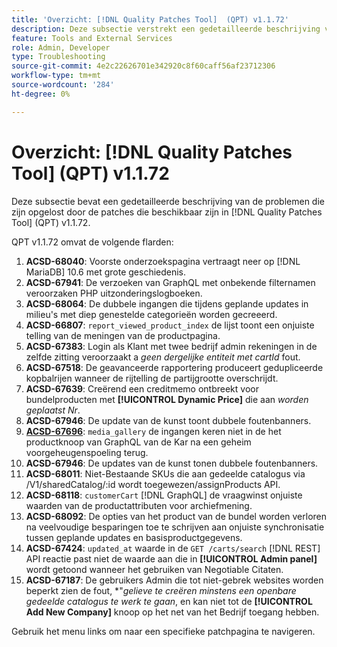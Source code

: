 ```yaml
---
title: 'Overzicht: [!DNL Quality Patches Tool]  (QPT) v1.1.72'
description: Deze subsectie verstrekt een gedetailleerde beschrijving van de kwesties die door de flarden beschikbaar in  [!DNL Quality Patches Tool]  (QPT) v1.1.72 worden bevestigd.
feature: Tools and External Services
role: Admin, Developer
type: Troubleshooting
source-git-commit: 4e2c22626701e342920c8f60caff56af23712306
workflow-type: tm+mt
source-wordcount: '284'
ht-degree: 0%

---
```


# Overzicht: [!DNL Quality Patches Tool] (QPT) v1.1.72

Deze subsectie bevat een gedetailleerde beschrijving van de problemen die zijn opgelost door de patches die beschikbaar zijn in [!DNL Quality Patches Tool] (QPT) v1.1.72.

QPT v1.1.72 omvat de volgende flarden:
1. **ACSD-68040**: Voorste onderzoekspagina vertraagt neer op [!DNL MariaDB] 10.6 met grote geschiedenis.
1. **ACSD-67941**: De verzoeken van GraphQL met onbekende filternamen veroorzaken PHP uitzonderingslogboeken.
1. **ACSD-68064**: De dubbele ingangen die tijdens geplande updates in milieu&#39;s met diep genestelde categorieën worden gecreeerd.
1. **ACSD-66807**: `report_viewed_product_index` de lijst toont een onjuiste telling van de meningen van de productpagina.
1. **ACSD-67383**: Login als Klant met twee bedrijf admin rekeningen in de zelfde zitting veroorzaakt a *geen dergelijke entiteit met cartId* fout.
1. **ACSD-67518**: De geavanceerde rapportering produceert gedupliceerde kopbalrijen wanneer de rijtelling de partijgrootte overschrijdt.
1. **ACSD-67639**: Creërend een creditmemo ontbreekt voor bundelproducten met **[!UICONTROL Dynamic Price]** die aan *worden geplaatst Nr*.
1. **ACSD-67946**: De update van de kunst toont dubbele foutenbanners.
1. **[ACSD-67696](/help/tools/quality-patches-tool/patches-available-in-qpt/v1-1-72/acsd-67696.md)**: `media_gallery` de ingangen keren niet in de het productknoop van GraphQL van de Kar na een geheim voorgeheugenspoeling terug.
1. **ACSD-67946**: De updates van de kunst tonen dubbele foutenbanners.
1. **ACSD-68011**: Niet-Bestaande SKUs die aan gedeelde catalogus via /V1/sharedCatalog/:id wordt toegewezen/assignProducts API.
1. **ACSD-68118**: `customerCart` [!DNL GraphQL] de vraagwinst onjuiste waarden van de productattributen voor archiefmening.
1. **ACSD-68092**: De opties van het product van de bundel worden verloren na veelvoudige besparingen toe te schrijven aan onjuiste synchronisatie tussen geplande updates en basisproductgegevens.
1. **ACSD-67424**: `updated_at` waarde in de `GET /carts/search` [!DNL REST] API reactie past niet de waarde aan die in **[!UICONTROL Admin panel]** wordt getoond wanneer het gebruiken van Negotiable Citaten.
1. **ACSD-67187**: De gebruikers Admin die tot niet-gebrek websites worden beperkt zien de fout, *&quot;*gelieve te creëren minstens een openbare gedeelde catalogus te werk te gaan*, en kan niet tot de **[!UICONTROL Add New Company]** knoop op het net van het Bedrijf toegang hebben.

Gebruik het menu links om naar een specifieke patchpagina te navigeren.
